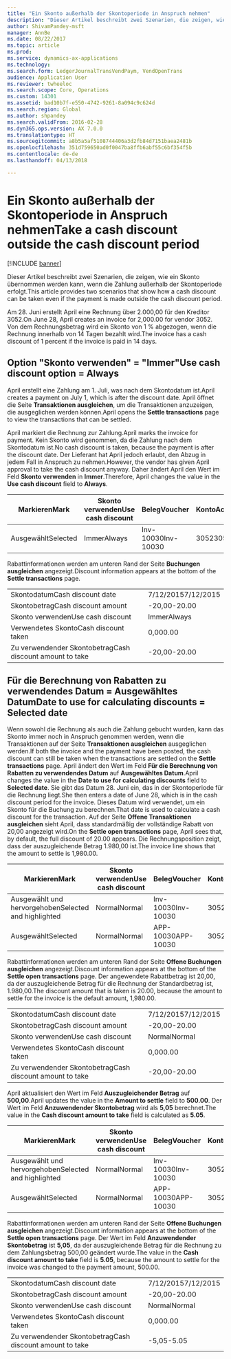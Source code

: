 ```yaml
---
title: "Ein Skonto außerhalb der Skontoperiode in Anspruch nehmen"
description: "Dieser Artikel beschreibt zwei Szenarien, die zeigen, wie ein Skonto übernommen werden kann, wenn die Zahlung außerhalb der Skontoperiode erfolgt."
author: ShivamPandey-msft
manager: AnnBe
ms.date: 08/22/2017
ms.topic: article
ms.prod: 
ms.service: dynamics-ax-applications
ms.technology: 
ms.search.form: LedgerJournalTransVendPaym, VendOpenTrans
audience: Application User
ms.reviewer: twheeloc
ms.search.scope: Core, Operations
ms.custom: 14301
ms.assetid: bad10b7f-e550-4742-9261-8a094c9c624d
ms.search.region: Global
ms.author: shpandey
ms.search.validFrom: 2016-02-28
ms.dyn365.ops.version: AX 7.0.0
ms.translationtype: HT
ms.sourcegitcommit: a8b5a5af5108744406a3d2fb84d7151baea2481b
ms.openlocfilehash: 351d759650ad0f0047ba8ffb6abf55c6bf354f5b
ms.contentlocale: de-de
ms.lasthandoff: 04/13/2018

---
```


# <a name="take-a-cash-discount-outside-the-cash-discount-period"></a><span data-ttu-id="43aaf-103">Ein Skonto außerhalb der Skontoperiode in Anspruch nehmen</span><span class="sxs-lookup"><span data-stu-id="43aaf-103">Take a cash discount outside the cash discount period</span></span>

[!INCLUDE [banner](../includes/banner.md)]

<span data-ttu-id="43aaf-104">Dieser Artikel beschreibt zwei Szenarien, die zeigen, wie ein Skonto übernommen werden kann, wenn die Zahlung außerhalb der Skontoperiode erfolgt.</span><span class="sxs-lookup"><span data-stu-id="43aaf-104">This article provides two scenarios that show how a cash discount can be taken even if the payment is made outside the cash discount period.</span></span>

<span data-ttu-id="43aaf-105">Am 28. Juni erstellt April eine Rechnung über 2.000,00 für den Kreditor 3052.</span><span class="sxs-lookup"><span data-stu-id="43aaf-105">On June 28, April creates an invoice for 2,000.00 for vendor 3052.</span></span> <span data-ttu-id="43aaf-106">Von dem Rechnungsbetrag wird ein Skonto von 1 % abgezogen, wenn die Rechnung innerhalb von 14 Tagen bezahlt wird.</span><span class="sxs-lookup"><span data-stu-id="43aaf-106">The invoice has a cash discount of 1 percent if the invoice is paid in 14 days.</span></span>

## <a name="use-cash-discount-option--always"></a><span data-ttu-id="43aaf-107">Option "Skonto verwenden" = "Immer"</span><span class="sxs-lookup"><span data-stu-id="43aaf-107">Use cash discount option = Always</span></span>
<span data-ttu-id="43aaf-108">April erstellt eine Zahlung am 1. Juli, was nach dem Skontodatum ist.</span><span class="sxs-lookup"><span data-stu-id="43aaf-108">April creates a payment on July 1, which is after the discount date.</span></span> <span data-ttu-id="43aaf-109">April öffnet die Seite **Transaktionen ausgleichen**, um die Transaktionen anzuzeigen, die ausgeglichen werden können.</span><span class="sxs-lookup"><span data-stu-id="43aaf-109">April opens the **Settle transactions** page to view the transactions that can be settled.</span></span> 

<span data-ttu-id="43aaf-110">April markiert die Rechnung zur Zahlung.</span><span class="sxs-lookup"><span data-stu-id="43aaf-110">April marks the invoice for payment.</span></span> <span data-ttu-id="43aaf-111">Kein Skonto wird genommen, da die Zahlung nach dem Skontodatum ist.</span><span class="sxs-lookup"><span data-stu-id="43aaf-111">No cash discount is taken, because the payment is after the discount date.</span></span> <span data-ttu-id="43aaf-112">Der Lieferant hat April jedoch erlaubt, den Abzug in jedem Fall in Anspruch zu nehmen.</span><span class="sxs-lookup"><span data-stu-id="43aaf-112">However, the vendor has given April approval to take the cash discount anyway.</span></span> <span data-ttu-id="43aaf-113">Daher ändert April den Wert im Feld **Skonto verwenden** in **Immer**.</span><span class="sxs-lookup"><span data-stu-id="43aaf-113">Therefore, April changes the value in the **Use cash discount** field to **Always**.</span></span>

| <span data-ttu-id="43aaf-114">Markieren</span><span class="sxs-lookup"><span data-stu-id="43aaf-114">Mark</span></span>     | <span data-ttu-id="43aaf-115">Skonto verwenden</span><span class="sxs-lookup"><span data-stu-id="43aaf-115">Use cash discount</span></span> | <span data-ttu-id="43aaf-116">Beleg</span><span class="sxs-lookup"><span data-stu-id="43aaf-116">Voucher</span></span>   | <span data-ttu-id="43aaf-117">Konto</span><span class="sxs-lookup"><span data-stu-id="43aaf-117">Account</span></span> | <span data-ttu-id="43aaf-118">Skontodatum</span><span class="sxs-lookup"><span data-stu-id="43aaf-118">Cash discount date</span></span> | <span data-ttu-id="43aaf-119">Fälligkeitsdatum</span><span class="sxs-lookup"><span data-stu-id="43aaf-119">Due date</span></span>  | <span data-ttu-id="43aaf-120">Rechnung</span><span class="sxs-lookup"><span data-stu-id="43aaf-120">Invoice</span></span> | <span data-ttu-id="43aaf-121">Betrag in Buchungswährung</span><span class="sxs-lookup"><span data-stu-id="43aaf-121">Amount in transaction currency</span></span> | <span data-ttu-id="43aaf-122">Währung</span><span class="sxs-lookup"><span data-stu-id="43aaf-122">Currency</span></span> | <span data-ttu-id="43aaf-123">Auszugleichender Betrag</span><span class="sxs-lookup"><span data-stu-id="43aaf-123">Amount to settle</span></span> |
|----------|-------------------|-----------|---------|--------------------|-----------|---------|--------------------------------|----------|------------------|
| <span data-ttu-id="43aaf-124">Ausgewählt</span><span class="sxs-lookup"><span data-stu-id="43aaf-124">Selected</span></span> | <span data-ttu-id="43aaf-125">Immer</span><span class="sxs-lookup"><span data-stu-id="43aaf-125">Always</span></span>            | <span data-ttu-id="43aaf-126">Inv-10030</span><span class="sxs-lookup"><span data-stu-id="43aaf-126">Inv-10030</span></span> | <span data-ttu-id="43aaf-127">3052</span><span class="sxs-lookup"><span data-stu-id="43aaf-127">3052</span></span>    | <span data-ttu-id="43aaf-128">6/28/2015</span><span class="sxs-lookup"><span data-stu-id="43aaf-128">6/28/2015</span></span>          | <span data-ttu-id="43aaf-129">7/12/2015</span><span class="sxs-lookup"><span data-stu-id="43aaf-129">7/12/2015</span></span> | <span data-ttu-id="43aaf-130">10030</span><span class="sxs-lookup"><span data-stu-id="43aaf-130">10030</span></span>   | <span data-ttu-id="43aaf-131">-2,000,00</span><span class="sxs-lookup"><span data-stu-id="43aaf-131">-2,000.00</span></span>                      | <span data-ttu-id="43aaf-132">USD</span><span class="sxs-lookup"><span data-stu-id="43aaf-132">USD</span></span>      | <span data-ttu-id="43aaf-133">-1.980,00</span><span class="sxs-lookup"><span data-stu-id="43aaf-133">-1,980.00</span></span>        |

<span data-ttu-id="43aaf-134">Rabattinformationen werden am unteren Rand der Seite **Buchungen ausgleichen** angezeigt.</span><span class="sxs-lookup"><span data-stu-id="43aaf-134">Discount information appears at the bottom of the **Settle transactions** page.</span></span>

|                              |           |
|------------------------------|-----------|
| <span data-ttu-id="43aaf-135">Skontodatum</span><span class="sxs-lookup"><span data-stu-id="43aaf-135">Cash discount date</span></span>           | <span data-ttu-id="43aaf-136">7/12/2015</span><span class="sxs-lookup"><span data-stu-id="43aaf-136">7/12/2015</span></span> |
| <span data-ttu-id="43aaf-137">Skontobetrag</span><span class="sxs-lookup"><span data-stu-id="43aaf-137">Cash discount amount</span></span>         | <span data-ttu-id="43aaf-138">-20,00</span><span class="sxs-lookup"><span data-stu-id="43aaf-138">-20.00</span></span>    |
| <span data-ttu-id="43aaf-139">Skonto verwenden</span><span class="sxs-lookup"><span data-stu-id="43aaf-139">Use cash discount</span></span>            | <span data-ttu-id="43aaf-140">Immer</span><span class="sxs-lookup"><span data-stu-id="43aaf-140">Always</span></span>    |
| <span data-ttu-id="43aaf-141">Verwendetes Skonto</span><span class="sxs-lookup"><span data-stu-id="43aaf-141">Cash discount taken</span></span>          | <span data-ttu-id="43aaf-142">0,00</span><span class="sxs-lookup"><span data-stu-id="43aaf-142">0.00</span></span>      |
| <span data-ttu-id="43aaf-143">Zu verwendender Skontobetrag</span><span class="sxs-lookup"><span data-stu-id="43aaf-143">Cash discount amount to take</span></span> | <span data-ttu-id="43aaf-144">-20,00</span><span class="sxs-lookup"><span data-stu-id="43aaf-144">-20.00</span></span>    |

## <a name="date-to-use-for-calculating-discounts--selected-date"></a><span data-ttu-id="43aaf-145">Für die Berechnung von Rabatten zu verwendendes Datum = Ausgewähltes Datum</span><span class="sxs-lookup"><span data-stu-id="43aaf-145">Date to use for calculating discounts = Selected date</span></span>
<span data-ttu-id="43aaf-146">Wenn sowohl die Rechnung als auch die Zahlung gebucht wurden, kann das Skonto immer noch in Anspruch genommen werden, wenn die Transaktionen auf der Seite **Transaktionen ausgleichen** ausgeglichen werden.</span><span class="sxs-lookup"><span data-stu-id="43aaf-146">If both the invoice and the payment have been posted, the cash discount can still be taken when the transactions are settled on the **Settle transactions** page.</span></span> <span data-ttu-id="43aaf-147">April ändert den Wert im Feld **Für die Berechnung von Rabatten zu verwendendes Datum** auf **Ausgewähltes Datum**.</span><span class="sxs-lookup"><span data-stu-id="43aaf-147">April changes the value in the **Date to use for calculating discounts** field to **Selected date**.</span></span> <span data-ttu-id="43aaf-148">Sie gibt das Datum 28. Juni ein, das in der Skontoperiode für die Rechnung liegt.</span><span class="sxs-lookup"><span data-stu-id="43aaf-148">She then enters a date of June 28, which is in the cash discount period for the invoice.</span></span> <span data-ttu-id="43aaf-149">Dieses Datum wird verwendet, um ein Skonto für die Buchung zu berechnen.</span><span class="sxs-lookup"><span data-stu-id="43aaf-149">That date is used to calculate a cash discount for the transaction.</span></span> <span data-ttu-id="43aaf-150">Auf der Seite **Offene Transaktionen ausgleichen** sieht April, dass standardmäßig der vollständige Rabatt von 20,00 angezeigt wird.</span><span class="sxs-lookup"><span data-stu-id="43aaf-150">On the **Settle open transactions** page, April sees that, by default, the full discount of 20.00 appears.</span></span> <span data-ttu-id="43aaf-151">Die Rechnungsposition zeigt, dass der auszugleichende Betrag 1.980,00 ist.</span><span class="sxs-lookup"><span data-stu-id="43aaf-151">The invoice line shows that the amount to settle is 1,980.00.</span></span>

| <span data-ttu-id="43aaf-152">Markieren</span><span class="sxs-lookup"><span data-stu-id="43aaf-152">Mark</span></span>                     | <span data-ttu-id="43aaf-153">Skonto verwenden</span><span class="sxs-lookup"><span data-stu-id="43aaf-153">Use cash discount</span></span> | <span data-ttu-id="43aaf-154">Beleg</span><span class="sxs-lookup"><span data-stu-id="43aaf-154">Voucher</span></span>   | <span data-ttu-id="43aaf-155">Konto</span><span class="sxs-lookup"><span data-stu-id="43aaf-155">Account</span></span> | <span data-ttu-id="43aaf-156">Skontodatum</span><span class="sxs-lookup"><span data-stu-id="43aaf-156">Cash discount date</span></span> | <span data-ttu-id="43aaf-157">Fälligkeitsdatum</span><span class="sxs-lookup"><span data-stu-id="43aaf-157">Due date</span></span>  | <span data-ttu-id="43aaf-158">Rechnung</span><span class="sxs-lookup"><span data-stu-id="43aaf-158">Invoice</span></span> | <span data-ttu-id="43aaf-159">Betrag in Buchungswährung</span><span class="sxs-lookup"><span data-stu-id="43aaf-159">Amount in transaction currency</span></span> | <span data-ttu-id="43aaf-160">Währung</span><span class="sxs-lookup"><span data-stu-id="43aaf-160">Currency</span></span> | <span data-ttu-id="43aaf-161">Auszugleichender Betrag</span><span class="sxs-lookup"><span data-stu-id="43aaf-161">Amount to settle</span></span> |
|--------------------------|-------------------|-----------|---------|--------------------|-----------|---------|--------------------------------|----------|------------------|
| <span data-ttu-id="43aaf-162">Ausgewählt und hervorgehoben</span><span class="sxs-lookup"><span data-stu-id="43aaf-162">Selected and highlighted</span></span> | <span data-ttu-id="43aaf-163">Normal</span><span class="sxs-lookup"><span data-stu-id="43aaf-163">Normal</span></span>            | <span data-ttu-id="43aaf-164">Inv-10030</span><span class="sxs-lookup"><span data-stu-id="43aaf-164">Inv-10030</span></span> | <span data-ttu-id="43aaf-165">3052</span><span class="sxs-lookup"><span data-stu-id="43aaf-165">3052</span></span>    | <span data-ttu-id="43aaf-166">6/28/2015</span><span class="sxs-lookup"><span data-stu-id="43aaf-166">6/28/2015</span></span>          | <span data-ttu-id="43aaf-167">7/12/2015</span><span class="sxs-lookup"><span data-stu-id="43aaf-167">7/12/2015</span></span> | <span data-ttu-id="43aaf-168">10030</span><span class="sxs-lookup"><span data-stu-id="43aaf-168">10030</span></span>   | <span data-ttu-id="43aaf-169">-2,000,00</span><span class="sxs-lookup"><span data-stu-id="43aaf-169">-2,000.00</span></span>                      | <span data-ttu-id="43aaf-170">USD</span><span class="sxs-lookup"><span data-stu-id="43aaf-170">USD</span></span>      | <span data-ttu-id="43aaf-171">-1.980,00</span><span class="sxs-lookup"><span data-stu-id="43aaf-171">-1,980.00</span></span>        |
| <span data-ttu-id="43aaf-172">Ausgewählt</span><span class="sxs-lookup"><span data-stu-id="43aaf-172">Selected</span></span>                 | <span data-ttu-id="43aaf-173">Normal</span><span class="sxs-lookup"><span data-stu-id="43aaf-173">Normal</span></span>            | <span data-ttu-id="43aaf-174">APP-10030</span><span class="sxs-lookup"><span data-stu-id="43aaf-174">APP-10030</span></span> | <span data-ttu-id="43aaf-175">3052</span><span class="sxs-lookup"><span data-stu-id="43aaf-175">3052</span></span>    | <span data-ttu-id="43aaf-176">7/15/2015</span><span class="sxs-lookup"><span data-stu-id="43aaf-176">7/15/2015</span></span>          | <span data-ttu-id="43aaf-177">7/15/2015</span><span class="sxs-lookup"><span data-stu-id="43aaf-177">7/15/2015</span></span> |         | <span data-ttu-id="43aaf-178">500,00</span><span class="sxs-lookup"><span data-stu-id="43aaf-178">500.00</span></span>                         | <span data-ttu-id="43aaf-179">USD</span><span class="sxs-lookup"><span data-stu-id="43aaf-179">USD</span></span>      | <span data-ttu-id="43aaf-180">500,00</span><span class="sxs-lookup"><span data-stu-id="43aaf-180">500.00</span></span>           |

<span data-ttu-id="43aaf-181">Rabattinformationen werden am unteren Rand der Seite **Offene Buchungen ausgleichen** angezeigt.</span><span class="sxs-lookup"><span data-stu-id="43aaf-181">Discount information appears at the bottom of the **Settle open transactions** page.</span></span> <span data-ttu-id="43aaf-182">Der angewendete Rabattbetrag ist 20,00, da der auszugleichende Betrag für die Rechnung der Standardbetrag ist, 1.980,00.</span><span class="sxs-lookup"><span data-stu-id="43aaf-182">The discount amount that is taken is 20.00, because the amount to settle for the invoice is the default amount, 1,980.00.</span></span>

|                              |           |
|------------------------------|-----------|
| <span data-ttu-id="43aaf-183">Skontodatum</span><span class="sxs-lookup"><span data-stu-id="43aaf-183">Cash discount date</span></span>           | <span data-ttu-id="43aaf-184">7/12/2015</span><span class="sxs-lookup"><span data-stu-id="43aaf-184">7/12/2015</span></span> |
| <span data-ttu-id="43aaf-185">Skontobetrag</span><span class="sxs-lookup"><span data-stu-id="43aaf-185">Cash discount amount</span></span>         | <span data-ttu-id="43aaf-186">-20,00</span><span class="sxs-lookup"><span data-stu-id="43aaf-186">-20.00</span></span>    |
| <span data-ttu-id="43aaf-187">Skonto verwenden</span><span class="sxs-lookup"><span data-stu-id="43aaf-187">Use cash discount</span></span>            | <span data-ttu-id="43aaf-188">Normal</span><span class="sxs-lookup"><span data-stu-id="43aaf-188">Normal</span></span>    |
| <span data-ttu-id="43aaf-189">Verwendetes Skonto</span><span class="sxs-lookup"><span data-stu-id="43aaf-189">Cash discount taken</span></span>          | <span data-ttu-id="43aaf-190">0,00</span><span class="sxs-lookup"><span data-stu-id="43aaf-190">0.00</span></span>      |
| <span data-ttu-id="43aaf-191">Zu verwendender Skontobetrag</span><span class="sxs-lookup"><span data-stu-id="43aaf-191">Cash discount amount to take</span></span> | <span data-ttu-id="43aaf-192">-20,00</span><span class="sxs-lookup"><span data-stu-id="43aaf-192">-20.00</span></span>    |

<span data-ttu-id="43aaf-193">April aktualisiert den Wert im Feld **Auszugleichender Betrag** auf **500,00**.</span><span class="sxs-lookup"><span data-stu-id="43aaf-193">April updates the value in the **Amount to settle** field to **500.00**.</span></span> <span data-ttu-id="43aaf-194">Der Wert im Feld **Anzuwendender Skontobetrag** wird als **5,05** berechnet.</span><span class="sxs-lookup"><span data-stu-id="43aaf-194">The value in the **Cash discount amount to take** field is calculated as **5.05**.</span></span>

| <span data-ttu-id="43aaf-195">Markieren</span><span class="sxs-lookup"><span data-stu-id="43aaf-195">Mark</span></span>                     | <span data-ttu-id="43aaf-196">Skonto verwenden</span><span class="sxs-lookup"><span data-stu-id="43aaf-196">Use cash discount</span></span> | <span data-ttu-id="43aaf-197">Beleg</span><span class="sxs-lookup"><span data-stu-id="43aaf-197">Voucher</span></span>   | <span data-ttu-id="43aaf-198">Konto</span><span class="sxs-lookup"><span data-stu-id="43aaf-198">Account</span></span> | <span data-ttu-id="43aaf-199">Datum</span><span class="sxs-lookup"><span data-stu-id="43aaf-199">Date</span></span>      | <span data-ttu-id="43aaf-200">Fälligkeitsdatum</span><span class="sxs-lookup"><span data-stu-id="43aaf-200">Due date</span></span>  | <span data-ttu-id="43aaf-201">Rechnung</span><span class="sxs-lookup"><span data-stu-id="43aaf-201">Invoice</span></span> | <span data-ttu-id="43aaf-202">Betrag in Buchungswährung</span><span class="sxs-lookup"><span data-stu-id="43aaf-202">Amount in transaction currency</span></span> | <span data-ttu-id="43aaf-203">Währung</span><span class="sxs-lookup"><span data-stu-id="43aaf-203">Currency</span></span> | <span data-ttu-id="43aaf-204">Auszugleichender Betrag</span><span class="sxs-lookup"><span data-stu-id="43aaf-204">Amount to settle</span></span> |
|--------------------------|-------------------|-----------|---------|-----------|-----------|---------|--------------------------------|----------|------------------|
| <span data-ttu-id="43aaf-205">Ausgewählt und hervorgehoben</span><span class="sxs-lookup"><span data-stu-id="43aaf-205">Selected and highlighted</span></span> | <span data-ttu-id="43aaf-206">Normal</span><span class="sxs-lookup"><span data-stu-id="43aaf-206">Normal</span></span>            | <span data-ttu-id="43aaf-207">Inv-10030</span><span class="sxs-lookup"><span data-stu-id="43aaf-207">Inv-10030</span></span> | <span data-ttu-id="43aaf-208">3052</span><span class="sxs-lookup"><span data-stu-id="43aaf-208">3052</span></span>    | <span data-ttu-id="43aaf-209">6/28/2015</span><span class="sxs-lookup"><span data-stu-id="43aaf-209">6/28/2015</span></span> | <span data-ttu-id="43aaf-210">7/12/2015</span><span class="sxs-lookup"><span data-stu-id="43aaf-210">7/12/2015</span></span> | <span data-ttu-id="43aaf-211">10030</span><span class="sxs-lookup"><span data-stu-id="43aaf-211">10030</span></span>   | <span data-ttu-id="43aaf-212">2.000,00</span><span class="sxs-lookup"><span data-stu-id="43aaf-212">2,000.00</span></span>                       | <span data-ttu-id="43aaf-213">USD</span><span class="sxs-lookup"><span data-stu-id="43aaf-213">USD</span></span>      | <span data-ttu-id="43aaf-214">-500,00</span><span class="sxs-lookup"><span data-stu-id="43aaf-214">-500.00</span></span>          |
| <span data-ttu-id="43aaf-215">Ausgewählt</span><span class="sxs-lookup"><span data-stu-id="43aaf-215">Selected</span></span>                 | <span data-ttu-id="43aaf-216">Normal</span><span class="sxs-lookup"><span data-stu-id="43aaf-216">Normal</span></span>            | <span data-ttu-id="43aaf-217">APP-10030</span><span class="sxs-lookup"><span data-stu-id="43aaf-217">APP-10030</span></span> | <span data-ttu-id="43aaf-218">3052</span><span class="sxs-lookup"><span data-stu-id="43aaf-218">3052</span></span>    | <span data-ttu-id="43aaf-219">7/15/2015</span><span class="sxs-lookup"><span data-stu-id="43aaf-219">7/15/2015</span></span> | <span data-ttu-id="43aaf-220">7/15/2015</span><span class="sxs-lookup"><span data-stu-id="43aaf-220">7/15/2015</span></span> |         | <span data-ttu-id="43aaf-221">500,00</span><span class="sxs-lookup"><span data-stu-id="43aaf-221">500.00</span></span>                         | <span data-ttu-id="43aaf-222">USD</span><span class="sxs-lookup"><span data-stu-id="43aaf-222">USD</span></span>      | <span data-ttu-id="43aaf-223">500,00</span><span class="sxs-lookup"><span data-stu-id="43aaf-223">500.00</span></span>           |

<span data-ttu-id="43aaf-224">Rabattinformationen werden am unteren Rand der Seite **Offene Buchungen ausgleichen** angezeigt.</span><span class="sxs-lookup"><span data-stu-id="43aaf-224">Discount information appears at the bottom of the **Settle open transactions** page.</span></span> <span data-ttu-id="43aaf-225">Der Wert im Feld **Anzuwendender Skontobetrag** ist **5,05**, da der auszugleichende Betrag für die Rechnung zu dem Zahlungsbetrag 500,00 geändert wurde.</span><span class="sxs-lookup"><span data-stu-id="43aaf-225">The value in the **Cash discount amount to take** field is **5.05**, because the amount to settle for the invoice was changed to the payment amount, 500.00.</span></span>

|                              |           |
|------------------------------|-----------|
| <span data-ttu-id="43aaf-226">Skontodatum</span><span class="sxs-lookup"><span data-stu-id="43aaf-226">Cash discount date</span></span>           | <span data-ttu-id="43aaf-227">7/12/2015</span><span class="sxs-lookup"><span data-stu-id="43aaf-227">7/12/2015</span></span> |
| <span data-ttu-id="43aaf-228">Skontobetrag</span><span class="sxs-lookup"><span data-stu-id="43aaf-228">Cash discount amount</span></span>         | <span data-ttu-id="43aaf-229">-20,00</span><span class="sxs-lookup"><span data-stu-id="43aaf-229">-20.00</span></span>    |
| <span data-ttu-id="43aaf-230">Skonto verwenden</span><span class="sxs-lookup"><span data-stu-id="43aaf-230">Use cash discount</span></span>            | <span data-ttu-id="43aaf-231">Normal</span><span class="sxs-lookup"><span data-stu-id="43aaf-231">Normal</span></span>    |
| <span data-ttu-id="43aaf-232">Verwendetes Skonto</span><span class="sxs-lookup"><span data-stu-id="43aaf-232">Cash discount taken</span></span>          | <span data-ttu-id="43aaf-233">0,00</span><span class="sxs-lookup"><span data-stu-id="43aaf-233">0.00</span></span>      |
| <span data-ttu-id="43aaf-234">Zu verwendender Skontobetrag</span><span class="sxs-lookup"><span data-stu-id="43aaf-234">Cash discount amount to take</span></span> | <span data-ttu-id="43aaf-235">-5,05</span><span class="sxs-lookup"><span data-stu-id="43aaf-235">-5.05</span></span>     |






